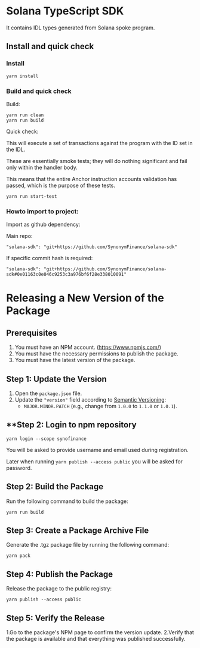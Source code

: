 # Solana TypeScript SDK

It contains IDL types generated from Solana spoke program.

## Install and quick check

### Install

```
yarn install
```

### Build and quick check

Build:
```
yarn run clean
yarn run build
```

Quick check:

This will execute a set of transactions against the program with the ID set in the IDL.  

These are essentially smoke tests; they will do nothing significant and fail only within the handler body.  

This means that the entire Anchor instruction accounts validation has passed, which is the purpose of these tests.

```
yarn run start-test
```

### Howto import to project:

Import as github dependency:

Main repo:
```
"solana-sdk": "git+https://github.com/SynonymFinance/solana-sdk"
```
If specific commit hash is required:
```
"solana-sdk": "git+https://github.com/SynonymFinance/solana-sdk#0e01163c0e046c9253c3a976bf6f28e338010091"
```

# **Releasing a New Version of the Package**

## Prerequisites
1. You must have an NPM account. (https://www.npmjs.com/)
2. You must have the necessary permissions to publish the package.
3. You must have the latest version of the package.

## **Step 1: Update the Version**
1. Open the `package.json` file.
2. Update the `"version"` field according to [Semantic Versioning](https://semver.org/):
   - `MAJOR.MINOR.PATCH` (e.g., change from `1.0.0` to `1.1.0` or `1.0.1`).

## **Step 2: Login to npm repository
```
yarn login --scope synofinance 
```
You will be asked to provide username and email used during registration.

Later when running `yarn publish --access public` you will be asked for password.

## **Step 2: Build the Package**
Run the following command to build the package:

```
yarn run build
```

## **Step 3: Create a Package Archive File**
Generate the .tgz package file by running the following command:

```
yarn pack
```

## **Step 4: Publish the Package**
Release the package to the public registry:

```
yarn publish --access public
```

## **Step 5: Verify the Release**

1.Go to the package's NPM page to confirm the version update.
2.Verify that the package is available and that everything was published successfully.
